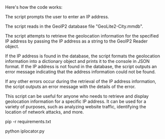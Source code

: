 Here's how the code works:

The script prompts the user to enter an IP address.

The script reads in the GeoIP2 database file "GeoLite2-City.mmdb".

The script attempts to retrieve the geolocation information for the specified IP address by passing the IP address as a string to the GeoIP2 Reader object.

If the IP address is found in the database, the script formats the geolocation information into a dictionary object and prints it to the console in JSON format.
If the IP address is not found in the database, the script outputs an error message indicating that the address information could not be found.

If any other errors occur during the retrieval of the IP address information, the script outputs an error message with the details of the error.

This script can be useful for anyone who needs to retrieve and display geolocation information for a specific IP address. It can be used for a variety of purposes, such as analyzing website traffic, identifying the location of network attacks, and more.

pip -r requirements.txt 

python iplocator.py
